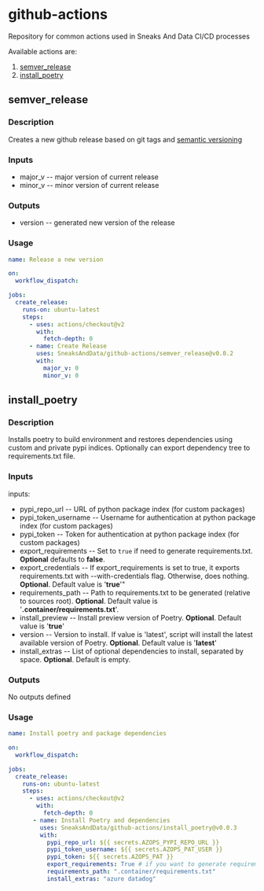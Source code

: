 # github-actions

Repository for common actions used in Sneaks And Data CI/CD processes

Available actions are:
1. [semver_release](#semver_release)
2. [install_poetry](#install_poetry)

## semver_release

### Description
Creates a new github release based on git tags and [semantic versioning](https://semver.org/)

### Inputs
- major_v -- major version of current release
- minor_v -- minor version of current release

### Outputs
- version -- generated new version of the release

### Usage
```yaml
name: Release a new version

on:
  workflow_dispatch:

jobs:
  create_release:
    runs-on: ubuntu-latest
    steps:
      - uses: actions/checkout@v2
        with:
          fetch-depth: 0
      - name: Create Release
        uses: SneaksAndData/github-actions/semver_release@v0.0.2
        with:
          major_v: 0
          minor_v: 0
```

## install_poetry

### Description
Installs poetry to build environment and restores dependencies using custom and private pypi indices.
Optionally can export dependency tree to requirements.txt file.

### Inputs
  inputs:
  - pypi_repo_url -- URL of python package index (for custom packages)
  - pypi_token_username -- Username for authentication at python package index (for custom packages)
  - pypi_token -- Token for authentication at python package index (for custom packages)
  - export_requirements -- Set to `true` if need to generate requirements.txt. **Optional** defaults to **false**.
  - export_credentials -- If export_requirements is set to true, it exports requirements.txt with
    --with-credentials flag. Otherwise, does nothing. **Optional**. Default value is '**true**'"
  - requirements_path -- Path to requirements.txt to be generated (relative to sources root).
    **Optional**. Default value is '**.container/requirements.txt**'.
  - install_preview -- Install preview version of Poetry. **Optional**. Default value is '**true**'
  - version -- Version to install. If value is 'latest', script will install the latest available version of Poetry.
    **Optional**. Default value is '**latest**'
  - install_extras -- List of optional dependencies to install, separated by space. **Optional**. Default is empty.

### Outputs
No outputs defined

### Usage
```yaml
name: Install poetry and package dependencies

on:
  workflow_dispatch:

jobs:
  create_release:
    runs-on: ubuntu-latest
    steps:
      - uses: actions/checkout@v2
        with:
          fetch-depth: 0
       - name: Install Poetry and dependencies
         uses: SneaksAndData/github-actions/install_poetry@v0.0.3
         with:
           pypi_repo_url: ${{ secrets.AZOPS_PYPI_REPO_URL }}
           pypi_token_username: ${{ secrets.AZOPS_PAT_USER }}
           pypi_token: ${{ secrets.AZOPS_PAT }}
           export_requirements: True # if you want to generate requirements.txt
           requirements_path: ".container/requirements.txt" 
           install_extras: "azure datadog"
```
